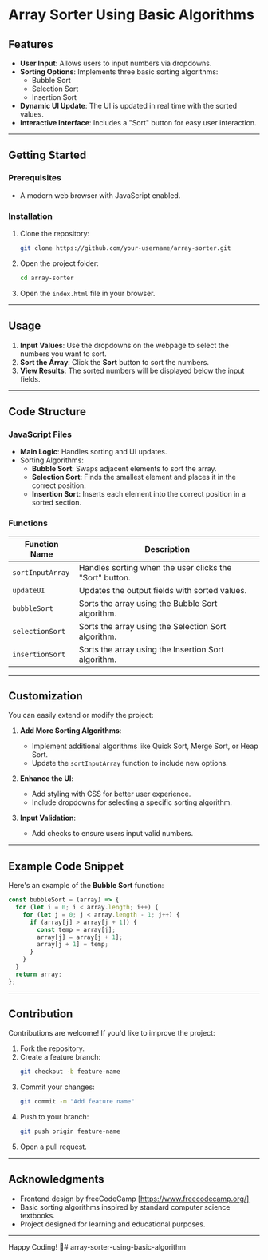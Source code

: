 # Array Sorter Using Basic Algorithms

## Features

- **User Input**: Allows users to input numbers via dropdowns.
- **Sorting Options**: Implements three basic sorting algorithms:
  - Bubble Sort
  - Selection Sort
  - Insertion Sort
- **Dynamic UI Update**: The UI is updated in real time with the sorted values.
- **Interactive Interface**: Includes a "Sort" button for easy user interaction.

---

## Getting Started

### Prerequisites

- A modern web browser with JavaScript enabled.

### Installation

1. Clone the repository:
   ```bash
   git clone https://github.com/your-username/array-sorter.git
   ```
2. Open the project folder:
   ```bash
   cd array-sorter
   ```
3. Open the `index.html` file in your browser.

---

## Usage

1. **Input Values**: Use the dropdowns on the webpage to select the numbers you want to sort.
2. **Sort the Array**: Click the **Sort** button to sort the numbers.
3. **View Results**: The sorted numbers will be displayed below the input fields.

---

## Code Structure

### JavaScript Files

- **Main Logic**: Handles sorting and UI updates.
- Sorting Algorithms:
  - **Bubble Sort**: Swaps adjacent elements to sort the array.
  - **Selection Sort**: Finds the smallest element and places it in the correct position.
  - **Insertion Sort**: Inserts each element into the correct position in a sorted section.

### Functions

| Function Name       | Description                                                                 |
|---------------------|-----------------------------------------------------------------------------|
| `sortInputArray`    | Handles sorting when the user clicks the "Sort" button.                   |
| `updateUI`          | Updates the output fields with sorted values.                             |
| `bubbleSort`        | Sorts the array using the Bubble Sort algorithm.                          |
| `selectionSort`     | Sorts the array using the Selection Sort algorithm.                       |
| `insertionSort`     | Sorts the array using the Insertion Sort algorithm.                       |

---

## Customization

You can easily extend or modify the project:

1. **Add More Sorting Algorithms**:
   - Implement additional algorithms like Quick Sort, Merge Sort, or Heap Sort.
   - Update the `sortInputArray` function to include new options.

2. **Enhance the UI**:
   - Add styling with CSS for better user experience.
   - Include dropdowns for selecting a specific sorting algorithm.

3. **Input Validation**:
   - Add checks to ensure users input valid numbers.

---

## Example Code Snippet

Here's an example of the **Bubble Sort** function:

```javascript
const bubbleSort = (array) => {
  for (let i = 0; i < array.length; i++) {
    for (let j = 0; j < array.length - 1; j++) {
      if (array[j] > array[j + 1]) {
        const temp = array[j];
        array[j] = array[j + 1];
        array[j + 1] = temp;
      }
    }
  }
  return array;
};
```

---

## Contribution

Contributions are welcome! If you'd like to improve the project:

1. Fork the repository.
2. Create a feature branch:
   ```bash
   git checkout -b feature-name
   ```
3. Commit your changes:
   ```bash
   git commit -m "Add feature name"
   ```
4. Push to your branch:
   ```bash
   git push origin feature-name
   ```
5. Open a pull request.

---


## Acknowledgments

- Frontend design by freeCodeCamp [https://www.freecodecamp.org/]
- Basic sorting algorithms inspired by standard computer science textbooks.
- Project designed for learning and educational purposes.

---

Happy Coding! 🚀# array-sorter-using-basic-algorithm

